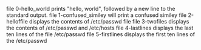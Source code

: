 file 0-hello_world prints "hello, world", followed by a new line to the standard output.
file 1-confused_similey will print a confused similey
file 2-helloffile displays the contents of /etc/passwd file
file 3-twofiles displays the contents of /etc/passwd and /etc/hosts
file 4-lastlines displays the last ten lines of the file /etc/passwd
file 5-firstlines displays the first ten lines of the /etc/passwd
